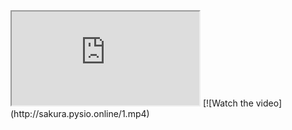 <iframe src="http://sakura.pysio.online/1.mp4"></iframe>
[![Watch the video](http://sakura.pysio.online/1.mp4)
    <br>
    <br>
    <audio src="./1.mp3"/>
